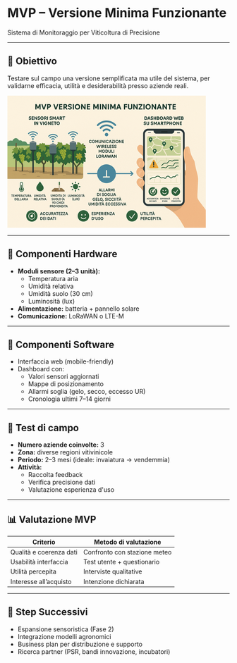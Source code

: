# MVP – Versione Minima Funzionante  
Sistema di Monitoraggio per Viticoltura di Precisione

---

## 🎯 Obiettivo
Testare sul campo una versione semplificata ma utile del sistema, per validarne efficacia, utilità e desiderabilità presso aziende reali.

![Prodotto a funzionalità minime](./images/mvp_small.png)

---

## 🧰 Componenti Hardware

- **Moduli sensore (2–3 unità):**
  - Temperatura aria
  - Umidità relativa
  - Umidità suolo (30 cm)
  - Luminosità (lux)
- **Alimentazione:** batteria + pannello solare
- **Comunicazione:** LoRaWAN o LTE-M

---

## 📱 Componenti Software

- Interfaccia web (mobile-friendly)
- Dashboard con:
  - Valori sensori aggiornati
  - Mappe di posizionamento
  - Allarmi soglia (gelo, secco, eccesso UR)
  - Cronologia ultimi 7–14 giorni

---

## 🔬 Test di campo

- **Numero aziende coinvolte:** 3
- **Zona:** diverse regioni vitivinicole
- **Periodo:** 2–3 mesi (ideale: invaiatura → vendemmia)
- **Attività:** 
  - Raccolta feedback
  - Verifica precisione dati
  - Valutazione esperienza d'uso

---

## 📊 Valutazione MVP

| Criterio                  | Metodo di valutazione        |
|--------------------------|------------------------------|
| Qualità e coerenza dati  | Confronto con stazione meteo |
| Usabilità interfaccia    | Test utente + questionario   |
| Utilità percepita        | Interviste qualitative       |
| Interesse all’acquisto   | Intenzione dichiarata        |

---

## 🚀 Step Successivi

- Espansione sensoristica (Fase 2)
- Integrazione modelli agronomici
- Business plan per distribuzione e supporto
- Ricerca partner (PSR, bandi innovazione, incubatori)


